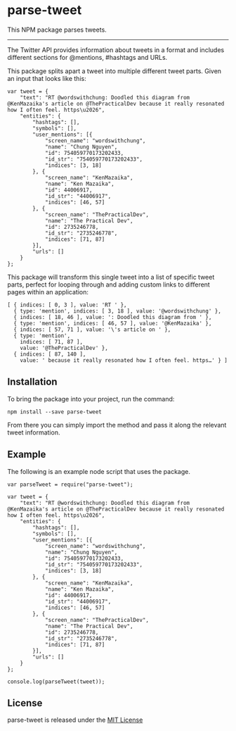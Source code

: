 # parse-tweet

This NPM package parses tweets.

----

The Twitter API provides information about tweets in a format and includes different sections for @mentions, #hashtags and URLs.

This package splits apart a tweet into multiple different tweet parts.  Given an input that looks like this:


```
var tweet = {
    "text": "RT @wordswithchung: Doodled this diagram from @KenMazaika's article on @ThePracticalDev because it really resonated how I often feel. https\u2026",
    "entities": {
        "hashtags": [],
        "symbols": [],
        "user_mentions": [{
            "screen_name": "wordswithchung",
            "name": "Chung Nguyen",
            "id": 754059770173202433,
            "id_str": "754059770173202433",
            "indices": [3, 18]
        }, {
            "screen_name": "KenMazaika",
            "name": "Ken Mazaika",
            "id": 44006917,
            "id_str": "44006917",
            "indices": [46, 57]
        }, {
            "screen_name": "ThePracticalDev",
            "name": "The Practical Dev",
            "id": 2735246778,
            "id_str": "2735246778",
            "indices": [71, 87]
        }],
        "urls": []
    }
};
```

This package will transform this single tweet into a list of specific tweet parts, perfect for looping through and adding custom links to different pages within an application:

```
[ { indices: [ 0, 3 ], value: 'RT ' },
  { type: 'mention', indices: [ 3, 18 ], value: '@wordswithchung' },
  { indices: [ 18, 46 ], value: ': Doodled this diagram from ' },
  { type: 'mention', indices: [ 46, 57 ], value: '@KenMazaika' },
  { indices: [ 57, 71 ], value: '\'s article on ' },
  { type: 'mention',
    indices: [ 71, 87 ],
    value: '@ThePracticalDev' },
  { indices: [ 87, 140 ],
    value: ' because it really resonated how I often feel. https…' } ]
```

## Installation

To bring the package into your project, run the command:

```
npm install --save parse-tweet
```

From there you can simply import the method and pass it along the relevant tweet information.

## Example

The following is an example node script that uses the package.

```
var parseTweet = require("parse-tweet");

var tweet = {
    "text": "RT @wordswithchung: Doodled this diagram from @KenMazaika's article on @ThePracticalDev because it really resonated how I often feel. https\u2026",
    "entities": {
        "hashtags": [],
        "symbols": [],
        "user_mentions": [{
            "screen_name": "wordswithchung",
            "name": "Chung Nguyen",
            "id": 754059770173202433,
            "id_str": "754059770173202433",
            "indices": [3, 18]
        }, {
            "screen_name": "KenMazaika",
            "name": "Ken Mazaika",
            "id": 44006917,
            "id_str": "44006917",
            "indices": [46, 57]
        }, {
            "screen_name": "ThePracticalDev",
            "name": "The Practical Dev",
            "id": 2735246778,
            "id_str": "2735246778",
            "indices": [71, 87]
        }],
        "urls": []
    }
};

console.log(parseTweet(tweet));
```

## License

parse-tweet is released under the [MIT License](http://www.opensource.org/licenses/MIT)
